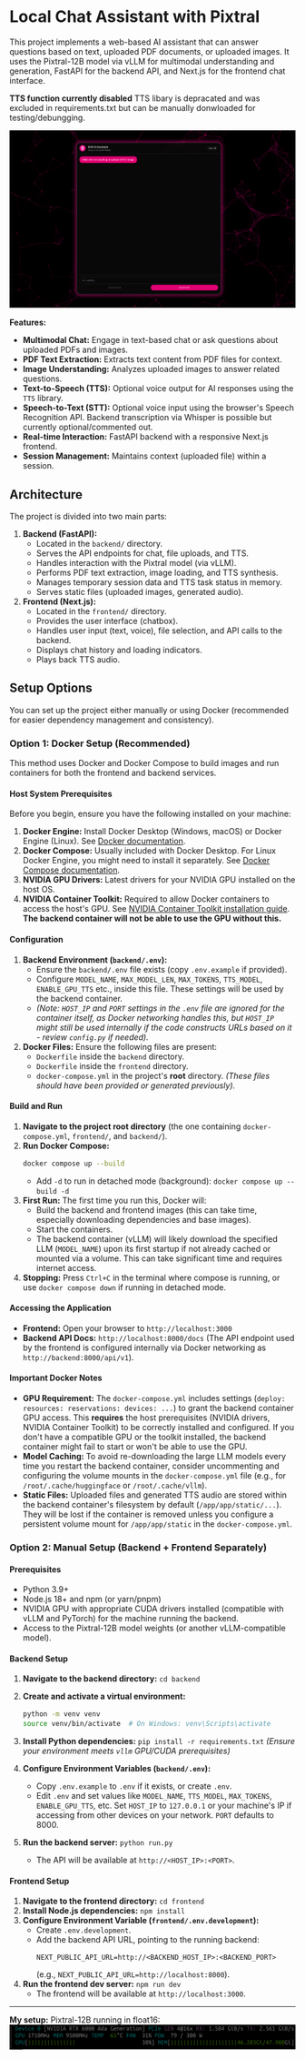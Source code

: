 # Local Chat Assistant with Pixtral

This project implements a web-based AI assistant that can answer questions based on text, uploaded PDF documents, or uploaded images. It uses the Pixtral-12B model via vLLM for multimodal understanding and generation, FastAPI for the backend API, and Next.js for the frontend chat interface.

**TTS function currently disabled**
TTS libary is depracated and was excluded in requirements.txt but can be manually donwloaded for testing/debungging.

[![Example-Imageupload](assets/thumbnail.png)](https://media.githubusercontent.com/media/lazyLUKS/T-Systems-KI-Chatbot/refs/heads/main/assets/Image_upload_example.webm)


**Features:**

* **Multimodal Chat:** Engage in text-based chat or ask questions about uploaded PDFs and images.
* **PDF Text Extraction:** Extracts text content from PDF files for context.
* **Image Understanding:** Analyzes uploaded images to answer related questions.
* **Text-to-Speech (TTS):** Optional voice output for AI responses using the `TTS` library.
* **Speech-to-Text (STT):** Optional voice input using the browser's Speech Recognition API. Backend transcription via Whisper is possible but currently optional/commented out.
* **Real-time Interaction:** FastAPI backend with a responsive Next.js frontend.
* **Session Management:** Maintains context (uploaded file) within a session.

## Architecture

The project is divided into two main parts:

1.  **Backend (FastAPI):**
    * Located in the `backend/` directory.
    * Serves the API endpoints for chat, file uploads, and TTS.
    * Handles interaction with the Pixtral model (via vLLM).
    * Performs PDF text extraction, image loading, and TTS synthesis.
    * Manages temporary session data and TTS task status in memory.
    * Serves static files (uploaded images, generated audio).
2.  **Frontend (Next.js):**
    * Located in the `frontend/` directory.
    * Provides the user interface (chatbox).
    * Handles user input (text, voice), file selection, and API calls to the backend.
    * Displays chat history and loading indicators.
    * Plays back TTS audio.

## Setup Options

You can set up the project either manually or using Docker (recommended for easier dependency management and consistency).


### Option 1: Docker Setup (Recommended)

This method uses Docker and Docker Compose to build images and run containers for both the frontend and backend services.

#### Host System Prerequisites

Before you begin, ensure you have the following installed on your machine:

1.  **Docker Engine:** Install Docker Desktop (Windows, macOS) or Docker Engine (Linux). See [Docker documentation](https://docs.docker.com/engine/install/).
2.  **Docker Compose:** Usually included with Docker Desktop. For Linux Docker Engine, you might need to install it separately. See [Docker Compose documentation](https://docs.docker.com/compose/install/).
3.  **NVIDIA GPU Drivers:** Latest drivers for your NVIDIA GPU installed on the host OS.
4.  **NVIDIA Container Toolkit:** Required to allow Docker containers to access the host's GPU. See [NVIDIA Container Toolkit installation guide](https://docs.nvidia.com/datacenter/cloud-native/container-toolkit/latest/install-guide.html). **The backend container will not be able to use the GPU without this.**

#### Configuration

1.  **Backend Environment (`backend/.env`):**
    * Ensure the `backend/.env` file exists (copy `.env.example` if provided).
    * Configure `MODEL_NAME`, `MAX_MODEL_LEN`, `MAX_TOKENS`, `TTS_MODEL`, `ENABLE_GPU_TTS` etc., inside this file. These settings will be used by the backend container.
    * *(Note: `HOST_IP` and `PORT` settings in the `.env` file are ignored for the container itself, as Docker networking handles this, but `HOST_IP` might still be used internally if the code constructs URLs based on it - review `config.py` if needed).*
2.  **Docker Files:** Ensure the following files are present:
    * `Dockerfile` inside the `backend` directory.
    * `Dockerfile` inside the `frontend` directory.
    * `docker-compose.yml` in the project's **root** directory.
    *(These files should have been provided or generated previously).*

#### Build and Run

1.  **Navigate to the project root directory** (the one containing `docker-compose.yml`, `frontend/`, and `backend/`).
2.  **Run Docker Compose:**
    ```bash
    docker compose up --build
    ```
    * Add `-d` to run in detached mode (background): `docker compose up --build -d`
3.  **First Run:** The first time you run this, Docker will:
    * Build the backend and frontend images (this can take time, especially downloading dependencies and base images).
    * Start the containers.
    * The backend container (vLLM) will likely download the specified LLM (`MODEL_NAME`) upon its first startup if not already cached or mounted via a volume. This can take significant time and requires internet access.
4.  **Stopping:** Press `Ctrl+C` in the terminal where compose is running, or use `docker compose down` if running in detached mode.

#### Accessing the Application

* **Frontend:** Open your browser to `http://localhost:3000`
* **Backend API Docs:** `http://localhost:8000/docs` (The API endpoint used by the frontend is configured internally via Docker networking as `http://backend:8000/api/v1`).

#### Important Docker Notes

* **GPU Requirement:** The `docker-compose.yml` includes settings (`deploy: resources: reservations: devices: ...`) to grant the backend container GPU access. This **requires** the host prerequisites (NVIDIA drivers, NVIDIA Container Toolkit) to be correctly installed and configured. If you don't have a compatible GPU or the toolkit installed, the backend container might fail to start or won't be able to use the GPU.
* **Model Caching:** To avoid re-downloading the large LLM models every time you restart the backend container, consider uncommenting and configuring the volume mounts in the `docker-compose.yml` file (e.g., for `/root/.cache/huggingface` or `/root/.cache/vllm`).
* **Static Files:** Uploaded files and generated TTS audio are stored within the backend container's filesystem by default (`/app/app/static/...`). They will be lost if the container is removed unless you configure a persistent volume mount for `/app/app/static` in the `docker-compose.yml`.


### Option 2: Manual Setup (Backend + Frontend Separately)

#### Prerequisites 

* Python 3.9+
* Node.js 18+ and npm (or yarn/pnpm)
* NVIDIA GPU with appropriate CUDA drivers installed (compatible with vLLM and PyTorch) for the machine running the backend.
* Access to the Pixtral-12B model weights (or another vLLM-compatible model).

#### Backend Setup 

1.  **Navigate to the backend directory:** `cd backend` 
2.  **Create and activate a virtual environment:**
    ```bash
    python -m venv venv
    source venv/bin/activate  # On Windows: venv\Scripts\activate
    ```
    
3.  **Install Python dependencies:** `pip install -r requirements.txt` 
    *(Ensure your environment meets `vllm` GPU/CUDA prerequisites)*
4.  **Configure Environment Variables (`backend/.env`):**
    * Copy `.env.example` to `.env` if it exists, or create `.env`.
    * Edit `.env` and set values like `MODEL_NAME`, `TTS_MODEL`, `MAX_TOKENS`, `ENABLE_GPU_TTS`, etc. Set `HOST_IP` to `127.0.0.1` or your machine's IP if accessing from other devices on your network. `PORT` defaults to 8000.
5.  **Run the backend server:** `python run.py` 
    * The API will be available at `http://<HOST_IP>:<PORT>`.

#### Frontend Setup 

1.  **Navigate to the frontend directory:** `cd frontend` 
2.  **Install Node.js dependencies:** `npm install` 
3.  **Configure Environment Variable (`frontend/.env.development`):**
    * Create `.env.development`.
    * Add the backend API URL, pointing to the running backend:
        ```
        NEXT_PUBLIC_API_URL=http://<BACKEND_HOST_IP>:<BACKEND_PORT>
        ```
        (e.g., `NEXT_PUBLIC_API_URL=http://localhost:8000`).
4.  **Run the frontend dev server:** `npm run dev` 
    * The frontend will be available at `http://localhost:3000`.

---
**My setup:** 
Pixtral-12B running in float16:
![Pixtral-12B running in float16](./assets/image.png)



